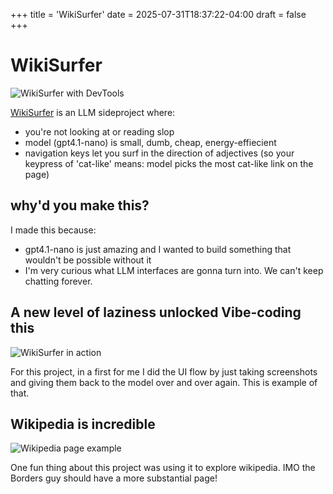 +++
title = 'WikiSurfer'
date = 2025-07-31T18:37:22-04:00
draft = false
+++

# WikiSurfer

![WikiSurfer with DevTools](/img/wikisurfer_devtools.png)

[WikiSurfer](https://wikisurfer.latenthomer.com) is an LLM sideproject where: 
- you're not looking at or reading slop
- model (gpt4.1-nano) is small, dumb, cheap, energy-effiecient
- navigation keys let you surf in the direction of adjectives (so your keypress of 'cat-like' means: model picks the most cat-like link on the page)

## why'd you make this? 

I made this because:
- gpt4.1-nano is just amazing and I wanted to build something that wouldn't be possible without it
- I'm very curious what LLM interfaces are gonna turn into. We can't keep chatting forever. 

## A new level of laziness unlocked Vibe-coding this
![WikiSurfer in action](/img/wikisurfer_navigation_overlay.png)



For this project, in a first for me I did the UI flow by just taking screenshots and giving them back to the model over and over again. This is example of that. 

## Wikipedia is incredible
![Wikipedia page example](/img/wikisurfer_wikipedia_page.png)

One fun thing about this project was using it to explore wikipedia. IMO the Borders guy should have a more substantial page! 

